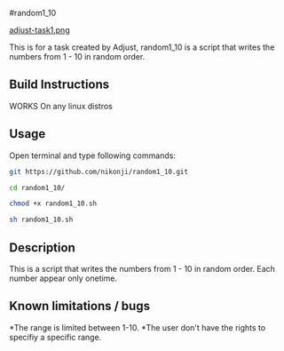 #random1_10

[adjust-task1.png](https://postimg.cc/xqFf2G70)

This is for a task created by Adjust, random1_10 is a script that writes the numbers from 1 - 10 in random order.

## Build Instructions

WORKS On any linux distros

## Usage
Open terminal and type following commands:
```bash
git https://github.com/nikonji/random1_10.git
```

```bash
cd random1_10/
```

```bash
chmod +x random1_10.sh
```

```bash
sh random1_10.sh
```

## Description
This is a script that writes the numbers from 1 - 10 in random order.
Each number appear only onetime.

## Known limitations / bugs
*The range is limited between 1-10.
*The user don't have the rights to specifiy a specific range.
